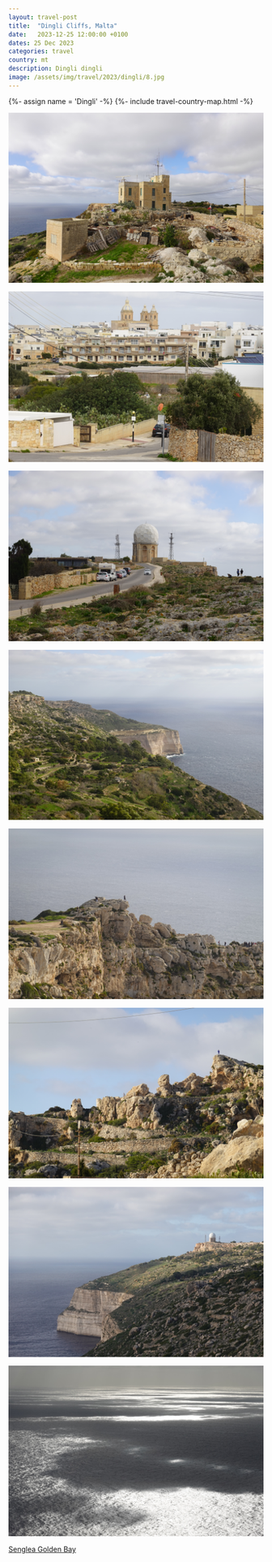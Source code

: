 ```yaml
---
layout: travel-post
title:  "Dingli Cliffs, Malta"
date:   2023-12-25 12:00:00 +0100
dates: 25 Dec 2023
categories: travel
country: mt
description: Dingli dingli
image: /assets/img/travel/2023/dingli/8.jpg
---
```

{%- assign name = 'Dingli' -%}
{%- include travel-country-map.html -%}

<center>
    <img src="/assets/img/travel/2023/dingli/2.jpg" />
    <p class="image-label"></p>
</center>
<center>
    <img src="/assets/img/travel/2023/dingli/3.jpg" />
    <p class="image-label"></p>
</center>
<center>
    <img src="/assets/img/travel/2023/dingli/1.jpg" />
    <p class="image-label"></p>
</center>
<center>
    <img src="/assets/img/travel/2023/dingli/4.jpg" />
    <p class="image-label"></p>
</center>
<center>
    <img src="/assets/img/travel/2023/dingli/5.jpg" />
    <p class="image-label"></p>
</center>
<center>
    <img src="/assets/img/travel/2023/dingli/7.jpg" />
    <p class="image-label"></p>
</center>
<center>
    <img src="/assets/img/travel/2023/dingli/6.jpg" />
    <p class="image-label"></p>
</center>
<center>
    <img src="/assets/img/travel/2023/dingli/8.jpg" />
    <p class="image-label"></p>
</center>


<a class="prev" href="/travel/2023/senglea">
    Senglea
</a>

<a class="next" href="/travel/2023/golden-bay">
    Golden Bay
</a>

